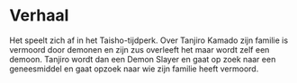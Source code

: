 # Verhaal
Het speelt zich af in het Taisho-tijdperk. Over Tanjiro Kamado zijn familie is vermoord door demonen en zijn zus overleeft het maar wordt zelf een demoon.
Tanjiro wordt dan een Demon Slayer en gaat op zoek naar een geneesmiddel en gaat opzoek naar wie zijn familie heeft vermoord.
